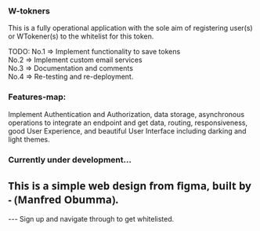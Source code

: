 ### W-tokners

This is a fully operational application with the sole aim of registering user(s) or WTokener(s) to the whitelist for this token.

TODO:
No.1 => Implement functionality to save tokens
<br/>
No.2 => Implement custom email services
<br/>
No.3 => Documentation and comments
<br/>
No.4 => Re-testing and re-deployment.

### Features-map:

Implement Authentication and Authorization, data storage, asynchronous operations to integrate an endpoint and get data, routing, responsiveness, good User Experience, and beautiful User Interface including darking and light themes.

### Currently under development...

<h2 style="font-family: 'Segoe UI', Tahoma, Geneva, Verdana, sans-serif; font-weight: bold">This is a simple web design from figma, built by - (Manfred Obumma).</h2>

--- Sign up and navigate through to get whitelisted.
